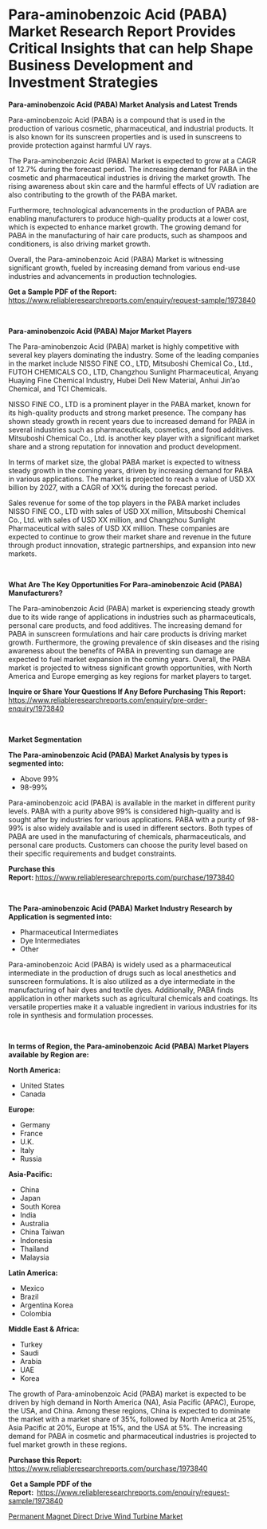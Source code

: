 <p><h1>Para-aminobenzoic Acid (PABA) Market Research Report Provides Critical Insights that can help Shape Business Development and Investment Strategies</h1></p><p><strong>Para-aminobenzoic Acid (PABA) Market Analysis and Latest Trends</strong></p>
<p><p>Para-aminobenzoic Acid (PABA) is a compound that is used in the production of various cosmetic, pharmaceutical, and industrial products. It is also known for its sunscreen properties and is used in sunscreens to provide protection against harmful UV rays.</p><p>The Para-aminobenzoic Acid (PABA) Market is expected to grow at a CAGR of 12.7% during the forecast period. The increasing demand for PABA in the cosmetic and pharmaceutical industries is driving the market growth. The rising awareness about skin care and the harmful effects of UV radiation are also contributing to the growth of the PABA market.</p><p>Furthermore, technological advancements in the production of PABA are enabling manufacturers to produce high-quality products at a lower cost, which is expected to enhance market growth. The growing demand for PABA in the manufacturing of hair care products, such as shampoos and conditioners, is also driving market growth.</p><p>Overall, the Para-aminobenzoic Acid (PABA) Market is witnessing significant growth, fueled by increasing demand from various end-use industries and advancements in production technologies.</p></p>
<p><strong>Get a Sample PDF of the Report:&nbsp;</strong> <a href="https://www.reliableresearchreports.com/enquiry/request-sample/1973840">https://www.reliableresearchreports.com/enquiry/request-sample/1973840</a></p>
<p>&nbsp;</p>
<p><strong>Para-aminobenzoic Acid (PABA) Major Market Players</strong></p>
<p><p>The Para-aminobenzoic Acid (PABA) market is highly competitive with several key players dominating the industry. Some of the leading companies in the market include NISSO FINE CO., LTD, Mitsuboshi Chemical Co., Ltd., FUTOH CHEMICALS CO., LTD, Changzhou Sunlight Pharmaceutical, Anyang Huaying Fine Chemical Industry, Hubei Deli New Material, Anhui Jin’ao Chemical, and TCI Chemicals.</p><p>NISSO FINE CO., LTD is a prominent player in the PABA market, known for its high-quality products and strong market presence. The company has shown steady growth in recent years due to increased demand for PABA in several industries such as pharmaceuticals, cosmetics, and food additives. Mitsuboshi Chemical Co., Ltd. is another key player with a significant market share and a strong reputation for innovation and product development.</p><p>In terms of market size, the global PABA market is expected to witness steady growth in the coming years, driven by increasing demand for PABA in various applications. The market is projected to reach a value of USD XX billion by 2027, with a CAGR of XX% during the forecast period.</p><p>Sales revenue for some of the top players in the PABA market includes NISSO FINE CO., LTD with sales of USD XX million, Mitsuboshi Chemical Co., Ltd. with sales of USD XX million, and Changzhou Sunlight Pharmaceutical with sales of USD XX million. These companies are expected to continue to grow their market share and revenue in the future through product innovation, strategic partnerships, and expansion into new markets.</p></p>
<p>&nbsp;</p>
<p><strong>What Are The Key Opportunities For Para-aminobenzoic Acid (PABA) Manufacturers?</strong></p>
<p><p>The Para-aminobenzoic Acid (PABA) market is experiencing steady growth due to its wide range of applications in industries such as pharmaceuticals, personal care products, and food additives. The increasing demand for PABA in sunscreen formulations and hair care products is driving market growth. Furthermore, the growing prevalence of skin diseases and the rising awareness about the benefits of PABA in preventing sun damage are expected to fuel market expansion in the coming years. Overall, the PABA market is projected to witness significant growth opportunities, with North America and Europe emerging as key regions for market players to target.</p></p>
<p><strong>Inquire or Share Your Questions If Any Before Purchasing This Report:</strong> <a href="https://www.reliableresearchreports.com/enquiry/pre-order-enquiry/1973840">https://www.reliableresearchreports.com/enquiry/pre-order-enquiry/1973840</a></p>
<p>&nbsp;</p>
<p><strong>Market Segmentation</strong></p>
<p><strong>The Para-aminobenzoic Acid (PABA) Market Analysis by types is segmented into:</strong></p>
<p><ul><li>Above 99%</li><li>98-99%</li></ul></p>
<p><p>Para-aminobenzoic acid (PABA) is available in the market in different purity levels. PABA with a purity above 99% is considered high-quality and is sought after by industries for various applications. PABA with a purity of 98-99% is also widely available and is used in different sectors. Both types of PABA are used in the manufacturing of chemicals, pharmaceuticals, and personal care products. Customers can choose the purity level based on their specific requirements and budget constraints.</p></p>
<p><strong>Purchase this Report:&nbsp;</strong><a href="https://www.reliableresearchreports.com/purchase/1973840">https://www.reliableresearchreports.com/purchase/1973840</a></p>
<p>&nbsp;</p>
<p><strong>The Para-aminobenzoic Acid (PABA) Market Industry Research by Application is segmented into:</strong></p>
<p><ul><li>Pharmaceutical Intermediates</li><li>Dye Intermediates</li><li>Other</li></ul></p>
<p><p>Para-aminobenzoic Acid (PABA) is widely used as a pharmaceutical intermediate in the production of drugs such as local anesthetics and sunscreen formulations. It is also utilized as a dye intermediate in the manufacturing of hair dyes and textile dyes. Additionally, PABA finds application in other markets such as agricultural chemicals and coatings. Its versatile properties make it a valuable ingredient in various industries for its role in synthesis and formulation processes.</p></p>
<p>&nbsp;</p>
<p><strong>In terms of Region, the Para-aminobenzoic Acid (PABA) Market Players available by Region are:</strong></p>
<p>
    <p> <strong> North America: </strong>
        <ul>
            <li>United States</li>
            <li>Canada</li>
        </ul>
        </p> 
    <p> <strong> Europe: </strong>
        <ul>
            <li>Germany</li>
            <li>France</li>
            <li>U.K.</li>
            <li>Italy</li>
            <li>Russia</li>
        </ul>
        </p> 
    <p> <strong> Asia-Pacific: </strong>
        <ul>
            <li>China</li>
            <li>Japan</li>
            <li>South Korea</li>
            <li>India</li>
            <li>Australia</li>
            <li>China Taiwan</li>
            <li>Indonesia</li>
            <li>Thailand</li>
            <li>Malaysia</li>
        </ul>
        </p> 
    <p> <strong> Latin America: </strong>
        <ul>
            <li>Mexico</li>
            <li>Brazil</li>
            <li>Argentina Korea</li>
            <li>Colombia</li>
        </ul>
        </p> 
    <p> <strong> Middle East & Africa: </strong>
        <ul>
            <li>Turkey</li>
            <li>Saudi</li>
            <li>Arabia</li>
            <li>UAE</li>
            <li>Korea</li>
        </ul>
    </p>
    </p>
<p><p>The growth of Para-aminobenzoic Acid (PABA) market is expected to be driven by high demand in North America (NA), Asia Pacific (APAC), Europe, the USA, and China. Among these regions, China is expected to dominate the market with a market share of 35%, followed by North America at 25%, Asia Pacific at 20%, Europe at 15%, and the USA at 5%. The increasing demand for PABA in cosmetic and pharmaceutical industries is projected to fuel market growth in these regions.</p></p>
<p><strong>Purchase this Report: </strong><a href="https://www.reliableresearchreports.com/purchase/1973840">https://www.reliableresearchreports.com/purchase/1973840</a></p>
<p>&nbsp;<strong>Get a Sample PDF of the Report:&nbsp;&nbsp;</strong><a href="https://www.reliableresearchreports.com/enquiry/request-sample/1973840">https://www.reliableresearchreports.com/enquiry/request-sample/1973840</a></p>
<p><strong></strong></p>
<p><p><a href="https://carnation-joke-41f.notion.site/Permanent-Magnet-Direct-Drive-Wind-Turbine-Market-Share-Market-New-Trends-Analysis-Report-By-Type--2349bcdfcb9b4615ab8721213d52e3f0">Permanent Magnet Direct Drive Wind Turbine Market</a></p></p>